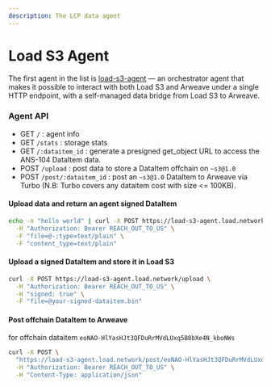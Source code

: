 ```yaml
---
description: The LCP data agent
---
```


# Load S3 Agent

The first agent in the list is [load-s3-agent](https://github.com/loadnetwork/load-s3-agent) — an orchestrator agent that makes it possible to interact with both Load S3 and Arweave under a single HTTP endpoint, with a self-managed data bridge from Load S3 to Arweave.

### Agent API

* GET `/` : agent info
* GET `/stats` : storage stats
* GET `/:dataitem_id` : generate a presigned get\_object URL to access the ANS-104 DataItem data.
* POST `/upload` : post data to store a DataItem offchain on `~s3@1.0`
* POST `/post/:dataitem_id` : post an `~s3@1.0` DataItem to Arweave via Turbo (N.B: Turbo covers any dataitem cost with size <= 100KB).

#### Upload data and return an agent signed DataItem

```bash
echo -n "hello world" | curl -X POST https://load-s3-agent.load.network/upload \
  -H "Authorization: Bearer REACH_OUT_TO_US" \
  -F "file=@-;type=text/plain" \
  -F "content_type=text/plain"
```

#### Upload a signed DataItem and store it in Load S3

```bash
curl -X POST https://load-s3-agent.load.network/upload \
  -H "Authorization: Bearer REACH_OUT_TO_US" \
  -H "signed: true" \
  -F "file=@your-signed-dataitem.bin"
```

#### Post offchain DataItem to Arweave

for offchain dataitem `eoNAO-HlYasHJt3QFDuRrMVdLUxq5B8bXe4N_kboNWs`

```bash
curl -X POST \
  "https://load-s3-agent.load.network/post/eoNAO-HlYasHJt3QFDuRrMVdLUxq5B8bXe4N_kboNWs" \
  -H "Authorization: Bearer REACH_OUT_TO_US" \
  -H "Content-Type: application/json"
```

